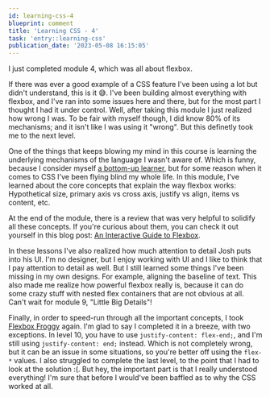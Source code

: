 ```yaml
---
id: learning-css-4
blueprint: comment
title: 'Learning CSS - 4'
task: 'entry::learning-css'
publication_date: '2023-05-08 16:15:05'
---
```


I just completed module 4, which was all about flexbox.

If there was ever a good example of a CSS feature I've been using a lot but didn't understand, this is it 😅️. I've been building almost everything with flexbox, and I've ran into some issues here and there, but for the most part I thought I had it under control. Well, after taking this module I just realized how wrong I was. To be fair with myself though, I did know 80% of its mechanisms; and it isn't like I was using it "wrong". But this definetly took me to the next level.

One of the things that keeps blowing my mind in this course is learning the underlying mechanisms of the language I wasn't aware of. Which is funny, because I consider myself [a bottom-up learner](https://duckduckgo.com/?t=ffab&q=bottom+up+vs+top+down+learning), but for some reason when it comes to CSS I've been flying blind my whole life. In this module, I've learned about the core concepts that explain the way flexbox works: Hypothetical size, primary axis vs cross axis, justify vs align, items vs content, etc.

At the end of the module, there is a review that was very helpful to solidify all these concepts. If you're curious about them, you can check it out yourself in this blog post: [An Interactive Guide to Flexbox](https://www.joshwcomeau.com/css/interactive-guide-to-flexbox/).

In these lessons I've also realized how much attention to detail Josh puts into his UI. I'm no designer, but I enjoy working with UI and I like to think that I pay attention to detail as well. But I still learned some things I've been missing in my own designs. For example, aligning the baseline of text. This also made me realize how powerful flexbox really is, because it can do some crazy stuff with nested flex containers that are not obvious at all. Can't wait for module 9, "Little Big Details"!

Finally, in order to speed-run through all the important concepts, I took [Flexbox Froggy](https://flexboxfroggy.com/) again. I'm glad to say I completed it in a breeze, with two exceptions. In level 10, you have to use `justify-content: flex-end;`, and I'm still using `justify-content: end;` instead. Which is not completely wrong, but it can be an issue in some situations, so you're better off using the `flex-*` values. I also struggled to complete the last level, to the point that I had to look at the solution :(. But hey, the important part is that I really understood everything! I'm sure that before I would've been baffled as to why the CSS worked at all.
